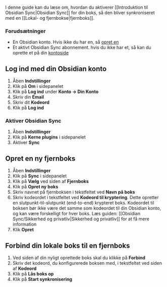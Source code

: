 I denne guide kan du læse om, hvordan du aktiverer [[Introduktion til Obsidian Sync|Obsidian Sync]] for din boks, så den bliver synkroniseret med en [[Lokal- og fjernbokse|fjernboks]].

### Forudsætninger

- En Obsidian konto. Hvis ikke du har en, så [opret en](https://obsidian.md/account#mode=signup)
- Et aktivt Obsidian Sync abonnement. hvis du ikke har et, så kan du oprette et på din [kontoside](https://obsidian.md/account)

## Log ind med din Obsidian konto

1. Åben **Indstillinger**
2. Klik på **Om** i sidepanelet
3. Klik på **Log ind** under **Konto -> Din Konto**
4. Skriv din **Email**
5. Skriv dit **Kodeord**
6. Klik på **Log ind**

### Aktiver Obsidian Sync

1. Åben **Indstillinger**
2. Klik på **Kerne plugins** i sidepanelet
3. Aktiver **Sync**

## Opret en ny fjernboks

1. Åben **Indstillinger**
2. Klik på **Sync** i sidepanelet
3. Klik på **Vælg** ved siden af **Fjernboks**
4. Klik på **Opret ny boks**
5. Skriv navnet på fjernboksen i tekstfeltet ved **Navn på boks**
6. Skriv kodeordet i tekstfeltet ved **Kodeord til kryptering**. Dette opretter en slutpunkt-til-slutpunkt (end-to-end) krypteret boks. Kodeordet til boksen bør ikke være det samme som kodeordet til din Obsidian konto, og kan være forskelligt for hver boks. Læs guiden: [[Obsidian Sync/Sikkerhed og privatliv|Sikkerhed og privatliv]] for at få mere information
7. Klik **Opret**

## Forbind din lokale boks til en fjernboks

1. Ved siden af din nyligt oprettede boks skal du klikke på **Forbind**
2. Skriv det kodeord, du konfigurerede boksen med, i tekstfeltet ved siden af **Kodeord**
3. Klik på **Lås boks op**
4. Klik på **Start synkronisering**
